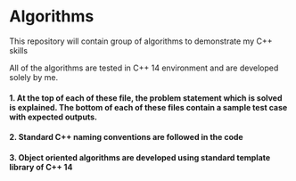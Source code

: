 # Algorithms
This repository will contain group of algorithms to demonstrate my C++ skills

All of the algorithms are tested in C++ 14 environment and are developed solely by me. 
#### 1. At the top of each of these file, the problem statement which is solved is explained. The bottom of each of these files contain a sample test case with expected outputs.
#### 2. Standard C++ naming conventions are followed in the code
#### 3. Object oriented algorithms are developed using standard template library of C++ 14
